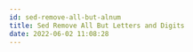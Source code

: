 ```yaml
---
id: sed-remove-all-but-alnum
title: Sed Remove All But Letters and Digits
date: 2022-06-02 11:08:28
---
```


